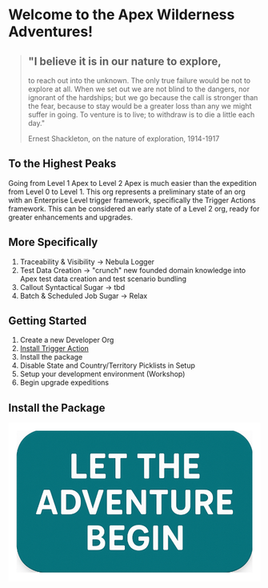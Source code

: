 # Welcome to the Apex Wilderness Adventures!

> ## "I believe it is in our nature to explore,
>
> to reach out into the unknown. The only true failure would be not to explore at all. When we set out we are not blind
> to the dangers, nor ignorant of the hardships; but we go because the call is stronger than the fear, because to stay
> would be a greater loss than any we might suffer in going. To venture is to live; to withdraw is to die a little each
> day."
>
> Ernest Shackleton, on the nature of exploration, 1914-1917

## To the Highest Peaks

Going from Level 1 Apex to Level 2 Apex is much easier than the expedition from Level 0 to Level 1. This org represents
a preliminary state of an org with an Enterprise Level trigger framework, specifically the Trigger Actions framework. 
This can be considered an early state of a Level 2 org, ready for greater enhancements and upgrades.

## More Specifically

1. Traceability & Visibility -> Nebula Logger
2. Test Data Creation -> "crunch" new founded domain knowledge into Apex test data creation and test scenario bundling
3. Callout Syntactical Sugar -> tbd
4. Batch & Scheduled Job Sugar -> Relax

## Getting Started

1. Create a new Developer Org
2. [Install Trigger Action](https://login.salesforce.com/packaging/installPackage.apexp?p0=04tKY000000QQ0RYAW)
3. Install the package
4. Disable State and Country/Territory Picklists in Setup
5. Setup your development environment (Workshop)
6. Begin upgrade expeditions

## Install the Package

[![Install Unlocked Package in a Sandbox](./images/btn-install-unlocked-package-sandbox.png)](https://test.salesforce.com/packaging/installPackage.apexp?p0=04tgK0000005LztQAE)

